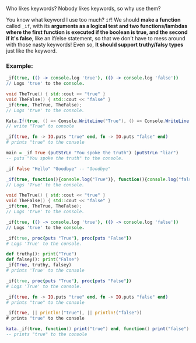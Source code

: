 Who likes keywords? Nobody likes keywords, so why use them?

You know what keyword I use too much? `if`! We should __make a function__ called `_if`, with its __arguments as a logical test and two functions/lambdas where the first function is executed if the boolean is true, and the second if it's false__, like an if/else statement, so that we don't have to mess around with those nasty keywords! Even so, __It should support truthy/falsy types__ just like the keyword.


### Example:

```coffeescript
_if(true, (() -> console.log 'true'), (() -> console.log 'false'))
// Logs 'true' to the console.
```
```cpp
void TheTrue() { std::cout << "true" }
void TheFalse() { std::cout << "false" }
_if(true, TheTrue, TheFalse);
// Logs 'true' to the console.
```
``` csharp
Kata.If(true, () => Console.WriteLine("True"), () => Console.WriteLine("False"));
// write "True" to console
```
```elixir
_if(true, fn -> IO.puts "true" end, fn -> IO.puts "false" end)
# prints "true" to the console
```
```haskell
main = _if True (putStrLn "You spoke the truth") (putStrLn "liar")
-- puts "You spoke the truth" to the console.

_if False "Hello" "Goodbye" -- "Goodbye"
```
```javascript
_if(true, function(){console.log("True")}, function(){console.log("false")})
// Logs 'True' to the console.
```
```cpp
void TheTrue() { std::cout << "true" }
void TheFalse() { std::cout << "false" }
_if(true, TheTrue, TheFalse);
// Logs 'true' to the console.
```
```coffeescript
_if(true, (() -> console.log 'true'), (() -> console.log 'false'))
// Logs 'true' to the console.
```
```ruby
_if(true, proc{puts "True"}, proc{puts "False"})
# Logs 'True' to the console.
```
```python
def truthy(): print("True")
def falsey(): print("False")
_if(True, truthy, falsey)
# prints 'True' to the console
```
```ruby
_if(true, proc{puts "True"}, proc{puts "False"})
# Logs 'True' to the console.
```
```elixir
_if(true, fn -> IO.puts "true" end, fn -> IO.puts "false" end)
# prints "true" to the console
```
```rust
_if(true, || println!("true"), || println!("false"))
# prints "true" to the console
```
```lua
kata._if(true, function() print("true") end, function() print("false") end)
-- prints "true" to the console
```
